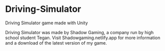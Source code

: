 # Driving-Simulator
Driving Simulator game made with Unity

Driving Simulator was made by Shadow Gaming, a company run by high school student Tegan. Visit Shadowgaming.netlify.app for more information and a download of the latest version of my game.
